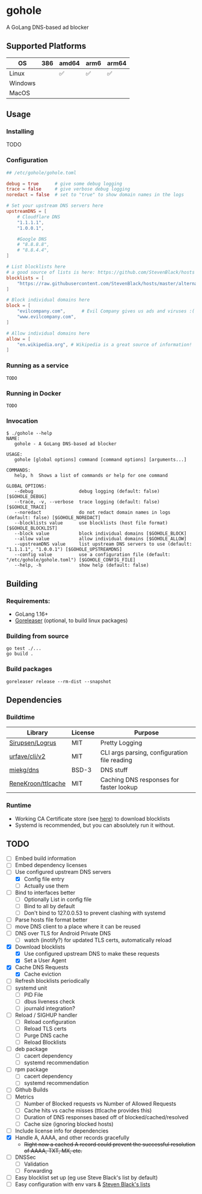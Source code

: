 # gohole
A GoLang DNS-based ad blocker

## Supported Platforms

| OS      | 386 | amd64 | arm6 | arm64 |
| ---     | --- | ----  | ---  | ----  |
| Linux   |     | ✅     | ✅    | ✅     |
| Windows |     |       |      |       |
| MacOS   |     |       |      |       |

## Usage
### Installing
TODO

### Configuration
```toml
## /etc/gohole/gohole.toml

debug = true      # give some debug logging
trace = false     # give verbose debug logging
noredact = false  # set to "true" to show domain names in the logs

# Set your upstream DNS servers here
upstreamDNS = [
    # Cloudflare DNS
    "1.1.1.1",
    "1.0.0.1",

    #Google DNS
    # "8.8.8.8",
    # "8.8.4.4",
]

# List blocklists here
# a good source of lists is here: https://github.com/StevenBlack/hosts
blocklists = [
    "https://raw.githubusercontent.com/StevenBlack/hosts/master/alternates/fakenews-gambling/hosts",  # adware, malware, fakenews, gambling
]

# Block individual domains here
block = [
    "evilcompany.com",      # Evil Company gives us ads and viruses :(
    "www.evilcompany.com",
]

# Allow individual domains here
allow = [
    "en.wikipedia.org", # Wikipedia is a great source of information!
]
```

### Running as a service
```shell
TODO
```

### Running in Docker
```shell
TODO
```

### Invocation
```text
$ ./gohole --help
NAME:
   gohole - A GoLang DNS-based ad blocker

USAGE:
   gohole [global options] command [command options] [arguments...]

COMMANDS:
   help, h  Shows a list of commands or help for one command

GLOBAL OPTIONS:
   --debug                 debug logging (default: false) [$GOHOLE_DEBUG]
   --trace, -v, --verbose  trace logging (default: false) [$GOHOLE_TRACE]
   --noredact              do not redact domain names in logs (default: false) [$GOHOLE_NOREDACT]
   --blocklists value      use blocklists (host file format) [$GOHOLE_BLOCKLIST]
   --block value           block individual domains [$GOHOLE_BLOCK]
   --allow value           allow individual domains [$GOHOLE_ALLOW]
   --upstreamDNS value     list upstream DNS servers to use (default: "1.1.1.1", "1.0.0.1") [$GOHOLE_UPSTREAMDNS]
   --config value          use a configuration file (default: "/etc/gohole/gohole.toml") [$GOHOLE_CONFIG_FILE]
   --help, -h              show help (default: false)
```

## Building
### Requirements:
- GoLang 1.16+
- [Goreleaser](https://goreleaser.com/) (optional, to build linux packages)

### Building from source
```shell
go test ./...
go build .
```

### Build packages
```shell
goreleaser release --rm-dist --snapshot
```


## Dependencies
### Buildtime
| Library                                                     | License | Purpose                                      |
| -------                                                     | ------- | -------                                      |
| [Sirupsen/Logrus](https://github.com/Sirupsen/logrus)       | MIT     | Pretty Logging                               |
| [urfave/cli/v2](https://github.com/urfave/cli/v2)            | MIT     | CLI args parsing, configuration file reading |
| [miekg/dns](https://github.com/miekg/dns)                   | BSD-3   | DNS stuff                                    |
| [ReneKroon/ttlcache](https://github.com/ReneKroon/ttlcache) | MIT     | Caching DNS responses for faster lookup      |


### Runtime
- Working CA Certificate store (see [here](https://stackoverflow.com/a/40051432)) to download blocklists
- Systemd is recommended, but you can absolutely run it without.

## TODO
- [ ] Embed build information
- [ ] Embed dependency licenses
- [ ] Use configured upstream DNS servers
  - [x] Config file entry
  - [ ] Actually use them
- [ ] Bind to interfaces better
  - [ ] Optionally List in config file
  - [ ] Bind to all by default
  - [ ] Don't bind to 127.0.0.53 to prevent clashing with systemd
- [ ] Parse hosts file format better
- [ ] move DNS client to a place where it can be reused
- [ ] DNS over TLS for Android Private DNS
  - [ ] watch (inotify?) for updated TLS certs, automatically reload
- [x] Download blocklists
  - [x] Use configured upstream DNS to make these requests 
  - [x] Set a User Agent
- [x] Cache DNS Requests
  - [x] Cache eviction
- [ ] Refresh blocklists periodically
- [ ] systemd unit
  - [ ] PID File
  - [ ] dbus liveness check
  - [ ] journald integration?
- [ ] Reload / SIGHUP handler
  - [ ] Reload configuration
  - [ ] Reload TLS certs
  - [ ] Purge DNS cache
  - [ ] Reload Blocklists
- [ ] deb package
  - [ ] cacert dependency
  - [ ] systemd recommendation
- [ ] rpm package
  - [ ] cacert dependency
  - [ ] systemd recommendation
- [ ] Github Builds
- [ ] Metrics
  - [ ] Number of Blocked requests vs Number of Allowed Requests
  - [ ] Cache hits vs cache misses (ttlcache provides this)
  - [ ] Duration of DNS responses based off of blocked/cached/resolved
  - [ ] Cache size (ignoring blocked hosts)
- [ ] Include license info for dependencies
- [x] Handle A, AAAA, and other records gracefully
  - ~~Right now a cached A record could prevent the successful resolution of AAAA, TXT, MX, etc.~~ 
- [ ] DNSSec
  - [ ] Validation
  - [ ] Forwarding
- [ ] Easy blocklist set up (eg use Steve Black's list by default)
- [ ] Easy configuration with env vars & [Steven Black's lists](https://github.com/StevenBlack/hosts)
